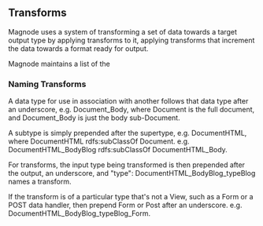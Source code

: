 ## Transforms
Magnode uses a system of transforming a set of data towards a target output type by applying transforms to it, applying transforms that increment the data towards a format ready for output.

Magnode maintains a list of the

### Naming Transforms
A data type for use in association with another follows that data type after an underscore, e.g. Document\_Body, where Document is the full document, and Document\_Body is just the body sub-Document.

A subtype is simply prepended after the supertype, e.g. DocumentHTML, where DocumentHTML rdfs:subClassOf Document. e.g. DocumentHTML\_BodyBlog rdfs:subClassOf DocumentHTML\_Body.

For transforms, the input type being transformed is then prepended after the output, an underscore, and "type": DocumentHTML\_BodyBlog\_typeBlog names a transform.

If the transform is of a particular type that's not a View, such as a Form or a POST data handler, then prepend Form or Post after an underscore. e.g. DocumentHTML\_BodyBlog\_typeBlog\_Form.
